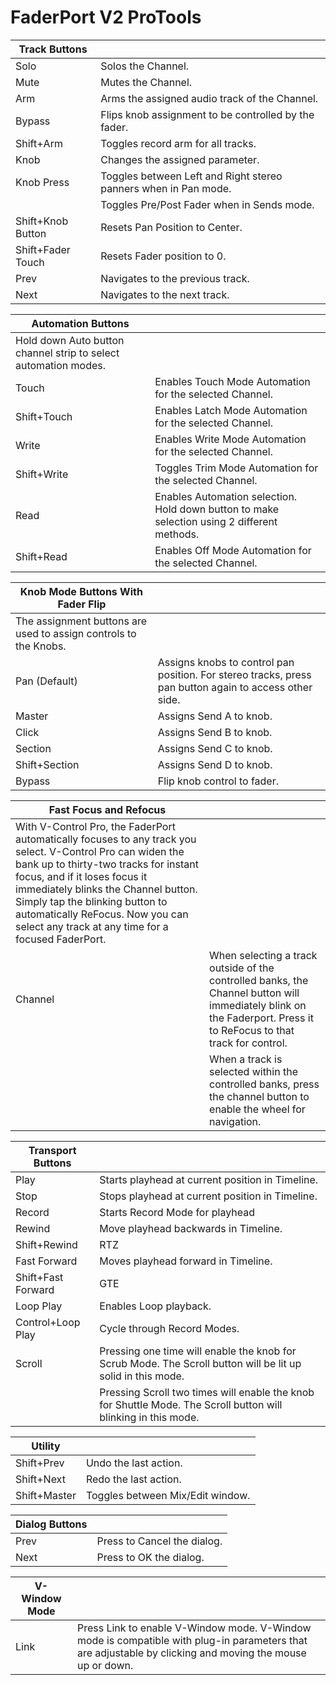 # FaderPort V2 ProTools

| Track Buttons |  |
|---|---|
| Solo | Solos the Channel. |
| Mute | Mutes the Channel. |
| Arm | Arms the assigned audio track of the Channel. |
| Bypass | Flips knob assignment to be controlled by the fader. |
| Shift+Arm | Toggles record arm for all tracks. |
| Knob | Changes the assigned parameter. |
| Knob Press | Toggles between Left and Right stereo panners when in Pan mode. |
|  | Toggles Pre/Post Fader when in Sends mode. |
| Shift+Knob Button | Resets Pan Position to Center. |
| Shift+Fader Touch | Resets Fader position to 0. |
| Prev | Navigates to the previous track. |
| Next | Navigates to the next track. |

| Automation Buttons |  |
|---|---|
| Hold down Auto button channel strip to select automation modes. |  |
| Touch | Enables Touch Mode Automation for the selected Channel. |
| Shift+Touch | Enables Latch Mode Automation for the selected Channel. |
| Write | Enables Write Mode Automation for the selected Channel. |
| Shift+Write | Toggles Trim Mode Automation for the selected Channel. |
| Read | Enables Automation selection. Hold down button to make selection using 2 different methods. |
| Shift+Read | Enables Off Mode Automation for the selected Channel. |

| Knob Mode Buttons With Fader Flip |  |
|---|---|
| The assignment buttons are used to assign controls to the Knobs. |  |
| Pan (Default) | Assigns knobs to control pan position. For stereo tracks, press pan button again to access other side. |
| Master | Assigns Send A to knob. |
| Click | Assigns Send B to knob. |
| Section | Assigns Send C to knob. |
| Shift+Section | Assigns Send D to knob. |
| Bypass | Flip knob control to fader. |

| Fast Focus and Refocus |  |
|---|---|
| With V-Control Pro, the FaderPort automatically focuses to any track you select. V-Control Pro can widen the bank up to thirty-two tracks for instant focus, and if it loses focus it immediately blinks the Channel button. Simply tap the blinking button to automatically ReFocus. Now you can select any track at any time for a focused FaderPort. |  |
| Channel | When selecting a track outside of the controlled banks, the Channel button will immediately blink on the Faderport. Press it to ReFocus to that track for control. |
|  | When a track is selected within the controlled banks, press the channel button to enable the wheel for navigation. |

| Transport Buttons |  |
|---|---|
| Play | Starts playhead at current position in Timeline. |
| Stop | Stops playhead at current position in Timeline. |
| Record | Starts Record Mode for playhead |
| Rewind | Move playhead backwards in Timeline. |
| Shift+Rewind | RTZ |
| Fast Forward | Moves playhead forward in Timeline. |
| Shift+Fast Forward | GTE |
| Loop Play | Enables Loop playback. |
| Control+Loop Play | Cycle through Record Modes. |
| Scroll | Pressing one time will enable the knob for Scrub Mode. The Scroll button will be lit up solid in this mode. |
|  | Pressing Scroll two times will enable the knob for Shuttle Mode. The Scroll button will blinking in this mode. |

| Utility |  |
|---|---|
| Shift+Prev | Undo the last action. |
| Shift+Next | Redo the last action. |
| Shift+Master | Toggles between Mix/Edit window. |

| Dialog Buttons |  |
|---|---|
| Prev | Press to Cancel the dialog. |
| Next | Press to OK the dialog. |

| V-Window Mode |  |
|---|---|
| Link | Press Link to enable V-Window mode. V-Window mode is compatible with plug-in parameters that are adjustable by clicking and moving the mouse up or down. |
